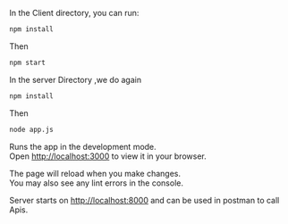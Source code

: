 In the Client directory, you can run:
```bash
npm install
```
Then

```bash
npm start
```
In the server Directory ,we do again 
```bash
npm install
```
Then

```bash
node app.js
```

Runs the app in the development mode.\
Open [http://localhost:3000](http://localhost:3000) to view it in your browser.

The page will reload when you make changes.\
You may also see any lint errors in the console.


Server starts on [http://localhost:8000](http://localhost:8000) and can be used in postman to call Apis.
